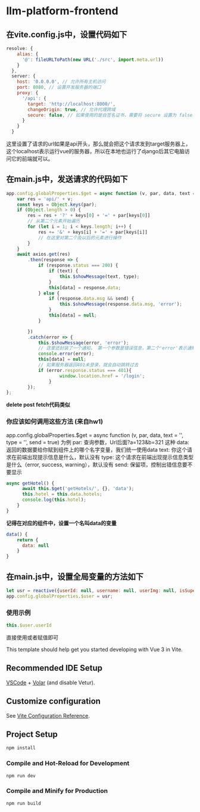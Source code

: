 # llm-platform-frontend
## 在vite.config.js中，设置代码如下
```javascript
resolve: {
    alias: {
      '@': fileURLToPath(new URL('./src', import.meta.url))
    }
  },
  server: {
    host: '0.0.0.0', // 允许所有主机访问
    port: 8080, // 设置开发服务器的端口
    proxy: {
      '/api': {
        target: 'http://localhost:8000/',
        changeOrigin: true, // 允许代理跨域
        secure: false, // 如果使用的是自签名证书，需要将 secure 设置为 false
      }
    }
  }
```
这里设置了请求的url如果是api开头，那么就会把这个请求发到target服务器上，这个localhost表示运行vue的服务器，所以在本地也运行了django后其它电脑访问它的前端就可以。

## 在main.js中，发送请求的代码如下
```javascript
app.config.globalProperties.$get = async function (v, par, data, text = '', type = '', send = true) {
    var res = 'api/' + v;
    const keys = Object.keys(par);
    if (Object.length > 0) {
        res = res + '?' + keys[0] + '=' + par[keys[0]]
        // 从第二个元素开始遍历
        for (let i = 1; i < keys.length; i++) {
            res += '&' + keys[i] + '=' + par[keys[i]]
            // 在这里对第二个及以后的元素进行操作
        }
    }
    await axios.get(res)
        .then(response => {
            if (response.status === 200) {
                if (text) {
                    this.$showMessage(text, type);
                }
                this[data] = response.data;
            } else {
                if (response.data.msg && send) {
                    this.$showMessage(response.data.msg, 'error');
                }
                this[data] = null;
            }

        })
        .catch(error => {
            this.$showMessage(error, 'error');
            // 这里还封装了一个通知， 第一个参数是错误信息，第二个'error'表示通知的类型（出现一个红色的叉叉）
            console.error(error);
            this[data] = null;
            // 如果服务器返回401未登录，就会自动跳转过去
            if (error.response.status === 401){
                    window.location.href = '/login';
                }
        });
};
```
**delete post fetch代码类似**
### 你应该如何调用这些方法 (来自hw1)
app.config.globalProperties.$get = async function (v, par, data, text = '', type = '', send = true) 为例
par: 查询参数，Url后面?a=123&b=321 这种
data: 返回的数据要给你赋到组件上的哪个名字变量，我们统一使用data
text: 你这个请求在前端出现提示信息是什么，默认没有
type: 这个请求在前端出现提示信息类型是什么（error, success, warning），默认没有
send: 保留项，控制出错信息要不要显示
```javascript
async getHotel() {
      await this.$get('getHotels/', {}, 'data');
      this.hotel = this.data.hotels;
      console.log(this.hotel);
    }
}
```
**记得在对应的组件中，设置一个名叫data的变量**
```javascript
data() {
    return {
      data: null
    }
}
```
## 在main.js中，设置全局变量的方法如下
```javascript
let usr = reactive({userId: null, username: null, userImg: null, isSuper: null})
app.config.globalProperties.$user = usr;
```
### 使用示例
```javascript
this.$user.userId
```
直接使用或者赋值即可




This template should help get you started developing with Vue 3 in Vite.

## Recommended IDE Setup

[VSCode](https://code.visualstudio.com/) + [Volar](https://marketplace.visualstudio.com/items?itemName=Vue.volar) (and disable Vetur).

## Customize configuration

See [Vite Configuration Reference](https://vitejs.dev/config/).

## Project Setup

```sh
npm install
```

### Compile and Hot-Reload for Development

```sh
npm run dev
```

### Compile and Minify for Production

```sh
npm run build
```
